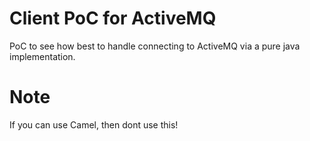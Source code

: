 Client PoC for ActiveMQ
===================
PoC to see how best to handle connecting to ActiveMQ via a pure java implementation. 

Note
===================
If you can use Camel, then dont use this!
